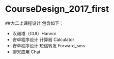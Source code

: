 # CourseDesign_2017_first

##大二上课程设计
包含如下：
- 汉诺塔（GUI）Hannoi
- 安卓程序设计 计算器 Calculator
- 安卓程序设计 短信转发 Forward_sms
- 聊天应用 Chat

